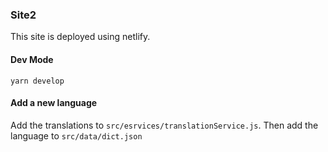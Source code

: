 ### Site2

This site is deployed using netlify. 

#### Dev Mode

`yarn develop`


#### Add a new language

Add the translations to `src/esrvices/translationService.js`. Then add
the language to `src/data/dict.json`
